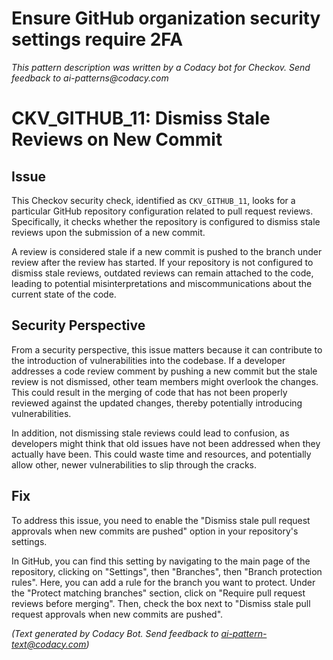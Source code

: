 # Ensure GitHub organization security settings require 2FA

_This pattern description was written by a Codacy bot for Checkov. Send feedback to ai-patterns@codacy.com_

# CKV_GITHUB_11: Dismiss Stale Reviews on New Commit

## Issue
This Checkov security check, identified as `CKV_GITHUB_11`, looks for a particular GitHub repository configuration related to pull request reviews. Specifically, it checks whether the repository is configured to dismiss stale reviews upon the submission of a new commit.

A review is considered stale if a new commit is pushed to the branch under review after the review has started. If your repository is not configured to dismiss stale reviews, outdated reviews can remain attached to the code, leading to potential misinterpretations and miscommunications about the current state of the code.

## Security Perspective
From a security perspective, this issue matters because it can contribute to the introduction of vulnerabilities into the codebase. If a developer addresses a code review comment by pushing a new commit but the stale review is not dismissed, other team members might overlook the changes. This could result in the merging of code that has not been properly reviewed against the updated changes, thereby potentially introducing vulnerabilities.

In addition, not dismissing stale reviews could lead to confusion, as developers might think that old issues have not been addressed when they actually have been. This could waste time and resources, and potentially allow other, newer vulnerabilities to slip through the cracks.

## Fix
To address this issue, you need to enable the "Dismiss stale pull request approvals when new commits are pushed" option in your repository's settings. 

In GitHub, you can find this setting by navigating to the main page of the repository, clicking on "Settings", then "Branches", then "Branch protection rules". Here, you can add a rule for the branch you want to protect. Under the "Protect matching branches" section, click on "Require pull request reviews before merging". Then, check the box next to "Dismiss stale pull request approvals when new commits are pushed".

_(Text generated by Codacy Bot. Send feedback to ai-pattern-text@codacy.com)_
